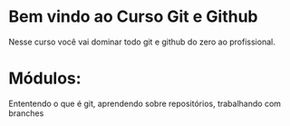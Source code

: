 # Bem vindo ao Curso Git e Github
Nesse curso você vai dominar todo git e github do zero ao profissional.

# Módulos:
Ententendo o que é git, aprendendo sobre repositórios, trabalhando com branches